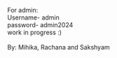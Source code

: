 For admin:
<br>
Username- admin
<br>
password- admin2024
<br> work in progress :)
<br>
<br>
By: Mihika, Rachana and Sakshyam
